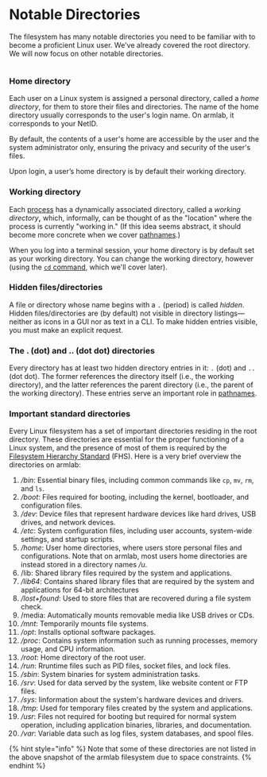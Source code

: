 # Notable Directories

The filesystem has many notable directories you need to be familiar with to become a proficient Linux user. We've already covered the root directory. We will now focus on other notable directories.

<figure><img src="https://lh4.googleusercontent.com/BheXyNU0t154mGoTPcX5POBMs60EjSzSdkn4LJezjzPwmA2I4ABbsnOBp3Errnc2t11JstAjl_JbDticzMOhV42yBJ5OMRF5ZyogG0grk_UKCEIFQ_M3rw1P0LazjLliGXaC6lr9QKD2yRIkupm5j50" alt=""><figcaption></figcaption></figure>

### Home directory

Each user on a Linux system is assigned a personal directory, called a _home directory_, for them to store their files and directories. The name of the home directory usually corresponds to the user's login name. On armlab, it corresponds to your NetID.

By default, the contents of a user's home are accessible by the user and the system administrator only, ensuring the privacy and security of the user's files.

Upon login, a user’s home directory is by default their working directory.

### Working directory

Each [process](../../appendices/operating-systems/process.md) has a dynamically associated directory, called a _working directory_**,** which, informally, can be thought of as the "location" where the process is currently "working in." (If this idea seems abstract, it should become more concrete when we cover [pathnames](pathnames.md).)

When you log into a terminal session, your home directory is by default set as your working directory. You can change the working directory, however (using the [`cd` command](../../bash/navigating-the-filesystem/cd-change-working-directory.md), which we'll cover later).

### Hidden files/directories

A file or directory whose name begins with a `.` (period) is called _hidden_. Hidden files/directories are (by default) not visible in directory listings—neither as icons in a GUI nor as text in a CLI. To make hidden entries visible, you must make an explicit request.

### The . (dot) and .. (dot dot) directories

Every directory has at least two hidden directory entries in it: `.` (dot) and `..` (dot dot). The former references the directory itself (i.e., the working directory), and the latter references the parent directory (i.e., the parent of the working directory). These entries serve an important role in [pathnames](pathnames.md).

### Important standard directories

Every Linux filesystem has a set of important directories residing in the root directory. These directories are essential for the proper functioning of a Linux system, and the presence of most of them is required by the [Filesystem Hierarchy Standard](https://refspecs.linuxfoundation.org/FHS\_3.0/fhs/index.html) (FHS). Here is a very brief overview the directories on armlab:

1. _/bin_: Essential binary files, including common commands like `cp`, `mv`, `rm`, and `ls`.
2. _/boot_: Files required for booting, including the kernel, bootloader, and configuration files.
3. _/dev_: Device files that represent hardware devices like hard drives, USB drives, and network devices.
4. _/etc_: System configuration files, including user accounts, system-wide settings, and startup scripts.
5. _/home_: User home directories, where users store personal files and configurations. Note that on armlab, most users home directories are instead stored in a directory names _/u_.&#x20;
6. /lib: Shared library files required by the system and applications.
7. _/lib64_: Contains shared library files that are required by the system and applications for 64-bit architectures
8. _/lost+found_: Used to store files that are recovered during a file system check.
9. /media: Automatically mounts removable media like USB drives or CDs.
10. _/mnt_: Temporarily mounts file systems.
11. _/opt_: Installs optional software packages.
12. _/proc_: Contains system information such as running processes, memory usage, and CPU information.
13. _/root_: Home directory of the root user.
14. _/run_: Rruntime files such as PID files, socket files, and lock files.
15. _/sbin_: System binaries for system administration tasks.&#x20;
16. _/srv_: Used for data served by the system, like website content or FTP files.
17. _/sys_: Iinformation about the system's hardware devices and drivers.
18. _/tmp_: Used for temporary files created by the system and applications.
19. _/usr_: Files not required for booting but required for normal system operation, including application binaries, libraries, and documentation.
20. _/var_: Variable data such as log files, system databases, and spool files.

{% hint style="info" %}
Note that some of these directories are not listed in the above snapshot of the armlab filesystem due to space constraints.
{% endhint %}

